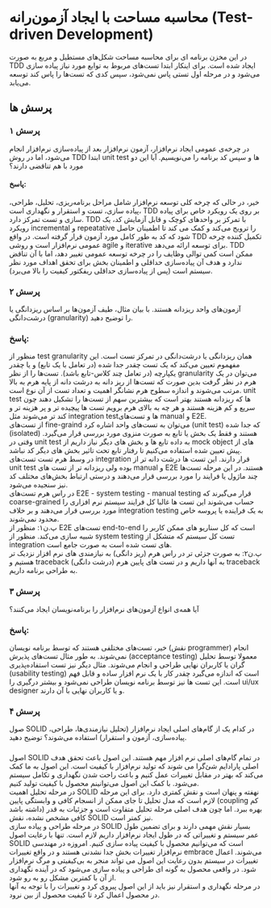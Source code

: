 # محاسبه مساحت با ایجاد آزمون‌رانه (Test-driven Development)

در این مخزن برنامه ای برای محاسبه مساحت شکل‌های مستطیل و مربع به صورت TDD ایجاد شده است.
برای اینکار ابتدا تست‌های مربوط به توابع مورد نیاز پیاده سازی می‌شود و در مرحله اول تستی پاس نمی‌شود، سپس کدی که تست‌ها را پاس کند توسعه می‌یابد.

##  پرسش ها
### پرسش ۱
در چرخه‌ی عمومی ایجاد نرم‌افزار، آزمون نرم‌افزار بعد از پیاده‌سازی نرم‌افزار انجام می‌شود، اما در روش TDD ابتدا unit test ها و سپس کد برنامه را می‌نویسیم. آیا این دو مورد با هم تناقضی دارند؟
#### پاسخ:
خیر، در حالی که چرخه کلی توسعه نرم‌افزار شامل مراحل برنامه‌ریزی، تحلیل، طراحی، پیاده سازی، تست و استقرار و نگهداری است، TDD بر روی یک رویکرد خاص برای پیاده سازی و تست تمرکز دارد. TDD با تمرکز بر واحدهای کوچک و قابل آزمایش کد، یک رویکرد incremental و repeatative را ترویج می‌کند و کمک می کند تا اطمینان حاصل شود که کد به طور کامل مورد آزمون قرار گرفته است. در واقع TDD تکمیل کننده چرخه عمومی نرم‌افزار است و روشی agile و iterative برای توسعه ارائه می‌دهد. TDD ممکن است کمی توالی وظایف را در چرخه توسعه عمومی تغییر دهد، اما با آن تناقض ندارد و هدف آن پیاده‌سازی حداقلی و اطمینان بخش برای تحقق اهداف مورد نظر سیستم است (پس از پیاده‌سازی حداقلی ریفکتور کیفیت را بالا می‌برد).

### پرسش ۲
آزمون‌های واحد ریزدانه هستند. با بیان مثال، طیف آزمون‌ها بر اساس ریزدانگی یا درشت‌دانگی (granularity) را توضیح دهید.
### پاسخ:
منظور از test granularity همان ریزدانگی یا درشت‌دانگی در تمرکز تست است. این مفهموم تعیین می‌کند که یک تست چقدر جدا شده (در تعامل با یک تابع) و یا چقدر یکپارچه (در تعامل چند کلاس-تابع باشد). تست‌ها را از نظر granularity می‌توان در یک هرم در نظر گرفت بدین صورت که تست‌ها از ریز دانه به درشت دانه از پایه هرم به بالا مرتب می‌شوند و اندازه سطوح هرم نشانگر اهمیت و تعداد تست از آن نوع است. unit test ها که ریزدانه هستند بهتر است که بیشترین سهم از تست‌ها را تشکیل دهند چون سریع و کم هزینه هستند و هر چه به بالای هرم برویم تست ها پیچیده تر و پر هزینه تر و کند تر می‌شوند مثل integration testها و تست‌های manual و E2E.
<br/>
از تست‌های fine-graind می‌توان به تست‌های واحد اشاره کرد (unit test) که جدا شده (isolated) هستند و فقط یک بخش یا تابع به صورت منزوی مورد بررسی قرار می‌گیرد. وقتی در unit test به داده تابع ها و بخش های دیگر نیاز داریم از mock object های از پیش تعیین شده استفاده می‌کنیم تا رفتار تابع تحت تاثیر بخش های دیگر کد نباشد.
<br/>
در وسط هرم تست تست‌های integration قرار دارند. این تست ها درشت دانه تر از unit test بوده ولی ریزدانه تر از تست های manual و E2E هستند. در این مرحله تست‌ها چند ماژول یا فرایند را مورد بررسی قرار می‌دهند و درستی ارتباط بخش‌های مختلف کد نیز سنجیده می‌شود.
<br/>
در راس هرم تست‌های E2E - system testing - manual testing قرار می‌گیرند که coarse-grained حساب می‌شوند این تست ها غالبا کل فرایند سیستم نرم افزاری را مورد بررسی قرار می‌دهند و بر خلاف integration testing به یک فراینده یا پروسه خاص محدود نمی‌شوند.
<br/>
پ.ن۱: منظور از E2E تست‌های end-to-end است که کل سناریو های ممکن کاربر را شبیه سازی می‌کند. منظور از system testing تست کل سیستم که متشکل از integration های تست شده است به صورت جامع است.
<br/>
پ.ن۲: به صورت جزئی تر در راس هرم (ریز دانگی) به نیازمندی های نرم افزار نزدیک تر هستیم و traceback به آنها داریم و در تست های پایین هرم (درشت دانگی) traceback به طراحی برنامه داریم.

### پرسش ۳
آیا همه‌ی انواع آزمون‌های نرم‌افزار را برنامه‌نویسان ایجاد می‌کنند؟
### پاسخ:
خیر، تست‌های مختلفی هستند که توسط برنامه نویسان (نقش programmer) انجام نمی‌شوند.
به طور مثال تست‌های پذیرش (acceptance testing) معمولا توسط تحلیل گران یا کاربران نهایی طراحی و انجام می‌شوند. مثال دیگر نیز تست استفاده‌پذیری (usability testing) است که اندازه می‌گیرد چقدر کار با یک نرم افزار ساده و قابل فهم است. این تست ها نیز توسط برنامه نویسان طراحی نمی‌شود و بیشتر درگیری را ui/ux designer و یا کاربران نهایی با آن دارند.

### پرسش ۴
صول SOLID در کدام یک از گام‌های اصلی ایجاد نرم‌افزار (تحلیل نیازمندی‌ها، طراحی، پیاده‌سازی، آزمون و استقرار) استفاده می‌شوند؟ توضیح دهید.
###
اصول SOLID در تمام گام‌های اصلی نرم افزار مهم هستند. این اصول باعث تحقق هدف اصلی پارادایم شئ‌گرا می شوند که تولید نرم‌افزار با کیفیت است. این اصول به ما کمک می‌کند که بهتر در مقابل تغییرات عمل کنیم و باعث راحت شدن نگهداری و تکامل سیستم می‌شود. با کمک این اصول می‌توانینم محصول با کیفیت تولید کنیم.
<br/>
در مرحله تحلیل اهمیت SOLID نهفته و پنهان است و نقش کمتری دارد. برای این مرحله لازم است که مدل تحلیل تا جای ممکن از انسجام کافی و وابستگی پایین (coupling کم داشته باشد) بهره ببرد. اما چون هدف اصلی مرحله تحلیل متفاوت است و جزئیات به قدر کافی مشخص نشده، نقش SOLID نیز کمتر است.
‌<br/>
در مرحله طراحی و پیاده سازی SOLID بسیار نقش مهمی دارند و برای تضمین طول عمر سیستم و تغییراتی که در طول ایجاد نرم‌افزار داریم لازم است. تنها با رعایت اصول SOLID است که می‌توانیم محصول با کیفیت پیاده سازی کنیم. امروزه در مهندسی نرم‌افزار تغییرات بخش جدا نشدنی هستند و در واقع تغییرات embrace می‌شوند. اعمال تغییرات در سیستم بدون رعایت این اصول می تواند منجر به بی‌کیفیتی و مرگ نرم‌افزار شود. در واقعی محصول به گونه ای طراحی و پیاده سازی ‌می‌شود که در آینده نگهداری از آن با کمترین مشکل رو به رو شود.
‌<br/>
در مرحله نگهداری و استقرار نیز باید از این اصول پیروی کرد و تغییرات را با توجه به آنها در محصول اعمال کرد تا کیفیت محصول از بین نرود.

